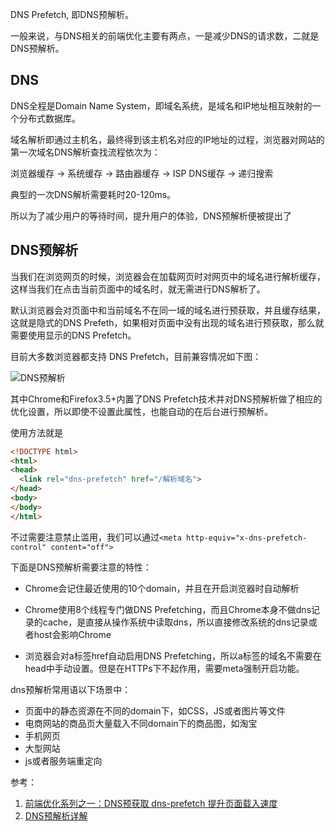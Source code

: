DNS Prefetch, 即DNS预解析。

一般来说，与DNS相关的前端优化主要有两点，一是减少DNS的请求数，二就是DNS预解析。

## DNS

DNS全程是Domain Name System，即域名系统，是域名和IP地址相互映射的一个分布式数据库。

域名解析即通过主机名，最终得到该主机名对应的IP地址的过程，浏览器对网站的第一次域名DNS解析查找流程依次为：

浏览器缓存 -> 系统缓存 -> 路由器缓存 -> ISP DNS缓存 -> 递归搜索

典型的一次DNS解析需要耗时20-120ms。

所以为了减少用户的等待时间，提升用户的体验，DNS预解析便被提出了

## DNS预解析

当我们在浏览网页的时候，浏览器会在加载网页时对网页中的域名进行解析缓存，这样当我们在点击当前页面中的域名时，就无需进行DNS解析了。

默认浏览器会对页面中和当前域名不在同一域的域名进行预获取，并且缓存结果，这就是隐式的DNS Prefeth，如果相对页面中没有出现的域名进行预获取，那么就需要使用显示的DNS Prefetch。

目前大多数浏览器都支持 DNS Prefetch，目前兼容情况如下图：

![DNS预解析](../images/html/dns-prefetch.png)

其中Chrome和Firefox3.5+内置了DNS Prefetch技术并对DNS预解析做了相应的优化设置，所以即使不设置此属性，也能自动的在后台进行预解析。

使用方法就是
```html
<!DOCTYPE html>
<html>
<head>
  <link rel="dns-prefetch" href="/解析域名">
</head>
<body>
</body>
</html>
```

不过需要注意禁止滥用，我们可以通过`<meta http-equiv="x-dns-prefetch-control" content="off">`

下面是DNS预解析需要注意的特性：

* Chrome会记住最近使用的10个domain，并且在开启浏览器时自动解析

* Chrome使用8个线程专门做DNS Prefetching，而且Chrome本身不做dns记录的cache，是直接从操作系统中读取dns，所以直接修改系统的dns记录或者host会影响Chrome

* 浏览器会对a标签href自动启用DNS Prefetching，所以a标签的域名不需要在head中手动设置。但是在HTTPs下不起作用，需要meta强制开启功能。

dns预解析常用语以下场景中：

* 页面中的静态资源在不同的domain下，如CSS，JS或者图片等文件
* 电商网站的商品页大量载入不同domain下的商品图，如淘宝
* 手机网页
* 大型网站
* js或者服务端重定向

参考：
1. [前端优化系列之一：DNS预获取 dns-prefetch 提升页面载入速度](https://www.cnblogs.com/lhm166/articles/6073787.html)
2. [DNS预解析详解](https://www.xuanfengge.com/dns-prefetching-analysis.html)
